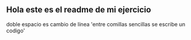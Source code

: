 ## Hola este es el readme de mi ejercicio
doble espacio es cambio de línea
'entre comillas sencillas se escribe un codigo'

